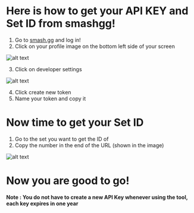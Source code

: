 # Here is how to get your API KEY and Set ID from smashgg!
1. Go to [smash.gg](https://smash.gg/) and log in!
2. Click on your profile image on the bottom left side of your screen

![alt text](https://media.discordapp.net/attachments/775248529500536842/785843041696219136/unknown.png)

3. Click on developer settings

![alt text](https://media.discordapp.net/attachments/775248529500536842/785843349277114368/unknown.png)

4. Click create new token
5. Name your token and copy it

# Now time to get your Set ID
1. Go to the set you want to get the ID of
2. Copy the number in the end of the URL (shown in the image)

![alt text](https://media.discordapp.net/attachments/777974444005261372/785786887196901416/unknown.png)

# Now you are good to go!
**Note : You do not have to create a new API Key whenever using the tool, each key expires in one year**
